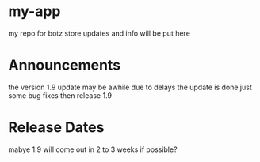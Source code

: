 # my-app
my repo for botz store updates and info will be put here

# Announcements
the version 1.9 update may be awhile due to delays the update is
done just some bug fixes then release 1.9 

# Release Dates
mabye 1.9 will come out in 2 to 3 weeks if possible?


